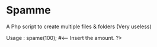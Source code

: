 # Spamme
A Php script to create multiple files &amp; folders (Very useless)

Usage : spame(100); #<-- Insert the amount.
?>
